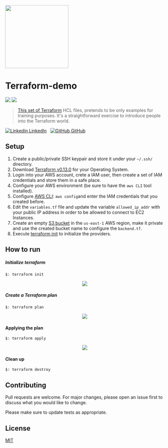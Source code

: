 <a href="https://github.com/fmdlc/">
<img src="https://www.datocms-assets.com/2885/1588888056-terraformprimarylogofullcolorrgb.svg" width="200"/>
</a>

# Terraform-demo
<img src="https://img.shields.io/github/last-commit/fmdlc/terraform-0.13-demo"/> <img src="https://img.shields.io/github/forks/fmdlc/terraform-0.13-demo"/> <a href="https://img.shields.io/github/repo-size/fmdlc/terraform-0.13-demo"/> 
> This set of [Terraform](https://www.terraform.io/) HCL files, pretends to be only examples for training purposes. It's a straightforward exercise
to introduce people into the Terraform world.

[![Linkedin](https://i.stack.imgur.com/gVE0j.png) LinkedIn](https://www.linkedin.com/in/fmdlc)
&nbsp;
[![GitHub](https://i.stack.imgur.com/tskMh.png) GitHub](https://github.com/fmdlc)
## Setup

1) Create a public/private SSH keypair and store it under your `~/.ssh/` directory.
2) Download [Terraform v0.13.0](https://www.terraform.io/downloads.html) for your Operating System.
3) Login into your AWS account, crete a IAM user, then create a set of IAM credentials and store them in a safe place.
4) Configure your AWS environment (be sure to have the `aws CLI` tool installed).
5) Configure [AWS CLI](https://docs.aws.amazon.com/cli/latest/userguide/cli-chap-install.html): ```aws config```and enter the IAM credentials that you created before.
6) Edit the `variables.tf` file and update the variable `allowed_ip_addr` with your public IP address in order to be 
allowed to connect to EC2 Instances.
7) Create an empty [S3 bucket](https://docs.aws.amazon.com/AmazonS3/latest/user-guide/create-bucket.html) in the `us-east-1` AWS region, make it private and use the created bucket name to configure the `backend.tf`.
8) Execute [terraform init](https://www.terraform.io/docs/commands/init.html) to initialize the providers.

## How to run
##### Initialize terraform
```hcl-terraform
$: terraform init
```
<p align="center">
  <a href="https://github.com/fmdlc/">
    <img src="./img/render-init.gif"/>
  </a>
</p>

##### Create a Terraform plan
```hcl-terraform
$: terraform plan
```
<p align="center">
  <a href="https://github.com/fmdlc/">
    <img src="./img/plan.gif"/>
  </a>
</p>

#### Applying the plan
```hcl-terraform
$: terraform apply
``` 
<p align="center">
  <a href="https://github.com/fmdlc/">
    <img src="./img/apply.png"/>
  </a>
</p>

#### Clean up
```
$: terraform destroy
```

## Contributing
Pull requests are welcome. For major changes, please open an issue first to discuss what you would like to change.

Please make sure to update tests as appropriate.

## License
[MIT](https://choosealicense.com/licenses/mit/)
